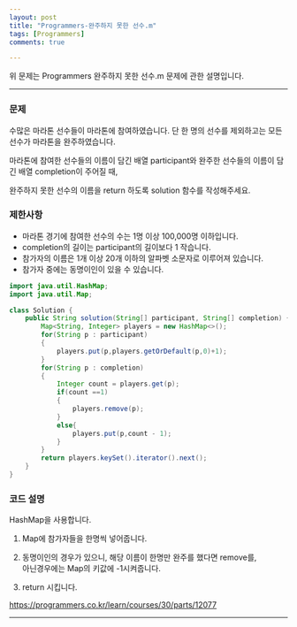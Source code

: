 ```yaml
---
layout: post
title: "Programmers-완주하지 못한 선수.m"
tags: [Programmers]
comments: true

---
```


위 문제는 Programmers 완주하지 못한 선수.m 문제에 관한 설명입니다.<br>

---

### 문제

수많은 마라톤 선수들이 마라톤에 참여하였습니다. 단 한 명의 선수를 제외하고는 모든 선수가 마라톤을 완주하였습니다.

마라톤에 참여한 선수들의 이름이 담긴 배열 participant와 완주한 선수들의 이름이 담긴 배열 completion이 주어질 때,

완주하지 못한 선수의 이름을 return 하도록 solution 함수를 작성해주세요.

### 제한사항

* 마라톤 경기에 참여한 선수의 수는 1명 이상 100,000명 이하입니다.
* completion의 길이는 participant의 길이보다 1 작습니다.
* 참가자의 이름은 1개 이상 20개 이하의 알파벳 소문자로 이루어져 있습니다.
* 참가자 중에는 동명이인이 있을 수 있습니다.



```java
import java.util.HashMap;
import java.util.Map;

class Solution {
    public String solution(String[] participant, String[] completion) {
        Map<String, Integer> players = new HashMap<>();
        for(String p : participant)
        {
            players.put(p,players.getOrDefault(p,0)+1);
        }
        for(String p : completion)
        {
            Integer count = players.get(p);
            if(count ==1)
            {
                players.remove(p);
            }
            else{
                players.put(p,count - 1);
            }
        }
        return players.keySet().iterator().next();
    }
}
```

### 코드 설명

HashMap을 사용합니다.

1. Map에 참가자들을 한명씩 넣어줍니다.

2. 동명이인의 경우가 있으니, 해당 이름이 한명만 완주를 했다면 remove를,<br>
 아닌경우에는 Map의 키값에 -1시켜줍니다.
 
3. return 시킵니다.

https://programmers.co.kr/learn/courses/30/parts/12077

---
